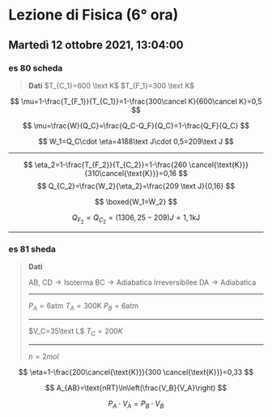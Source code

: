 #  Lezione di Fisica (6° ora)
## Martedì 12 ottobre 2021, 13:04:00
### es 80 scheda
> **Dati**
> $T_{C_1}=600 \text K$
> $T_{F_1}=300 \text K$


$$
\mu=1-\frac{T_{F_1}}{T_{C_1}}=1-\frac{300\cancel K}{600\cancel K}=0,5
$$

$$
\mu=\frac{W}{Q_C}=\frac{Q_C-Q_F}{Q_C}=1-\frac{Q_F}{Q_C}
$$



$$
W_1=Q_C\cdot \eta=4188\text J\cdot 0,5=209\text J
$$

---
$$
\eta_2=1-\frac{T_{F_2}}{T_{C_2}}=1-\frac{260 \cancel{\text{K}}}{310\cancel{\text{K}}}=0,16
$$
$$
Q_{C_2}=\frac{W_2}{\eta_2}=\frac{209 \text J}{0,16}
$$


$$
\boxed{W_1=W_2}
$$

$$
Q_{F_2}=Q_{C_2}=(1306,25-209)J=1,1\text{kJ}
$$


---
### es 81 sheda
> **Dati**
> 
> $\text{AB, CD}\to\text{Isoterma}$
> $\text{BC}\to\text{Adiabatica Irreversibilee}$
> $\text{DA}\to\text{Adiabatica}$
> 
> ---
> $P_A=6\text{atm}$
> $T_A=300\text{K}$
> $P_B=6\text{atm}$
> 
> ---
> $V_C=35\text L$
> $T_C=200K$
> 
> ---
> $n=2mol$



$$
\eta=1-\frac{200\cancel{\text{K}}}{300 \cancel{\text{K}}}=0,33
$$


$$
A_{AB}=\text{nRT}\ln\left(\frac{V_B}{V_A}\right)
$$



$$
P_A\cdot V_A =P_B \cdot V_B
$$
<!--stackedit_data:
eyJoaXN0b3J5IjpbLTI0MDMxNjQxOSwtMjI2NDEzMDQwXX0=
-->